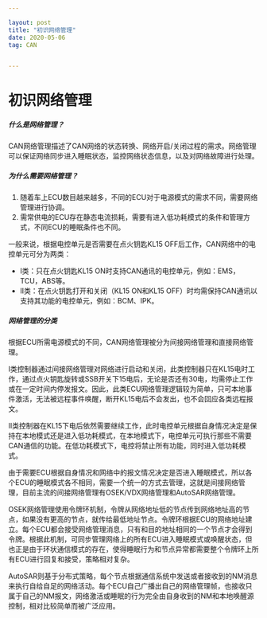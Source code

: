 ```yaml
---

layout: post
title: "初识网络管理"
date: 2020-05-06
tag: CAN


---
```

# 初识网络管理

##### 什么是网络管理？

CAN网络管理描述了CAN网络的状态转换、网络开启/关闭过程的需求。网络管理可以保证网络同步进入睡眠状态，监控网络状态信息，以及对网络故障进行处理。

##### 为什么需要网络管理？

1. 随着车上ECU数目越来越多，不同的ECU对于电源模式的需求不同，需要网络管理进行协调。
2. 需常供电的ECU存在静态电流损耗，需要有进入低功耗模式的条件和管理方式，不同ECU的睡眠条件也不同。

一般来说，根据电控单元是否需要在点火钥匙KL15 OFF后工作，CAN网络中的电控单元可分为两类：

- I类：只在点火钥匙KL15 ON时支持CAN通讯的电控单元，例如：EMS，TCU，ABS等。
- II类：在点火钥匙打开和关闭（KL15 ON和KL15 OFF）时均需保持CAN通讯以支持其功能的电控单元，例如：BCM、IPK。

##### 网络管理的分类

根据ECU所需电源模式的不同，CAN网络管理被分为间接网络管理和直接网络管理。

I类控制器通过间接网络管理对网络进行启动和关闭，此类控制器只在KL15电时工作，通过点火钥匙旋转或SSB开关下15电后，无论是否还有30电，均需停止工作或在一定时间内停发报文。因此，此类ECU网络管理逻辑较为简单，只可本地事件激活，无法被远程事件唤醒，断开KL15电后不会发出，也不会回应各类远程报文。

II类控制器在KL15下电后依然需要继续工作，此时电控单元根据自身情况决定是保持在本地模式还是进入低功耗模式，在本地模式下，电控单元可执行那些不需要CAN通信的功能。在低功耗模式下，电控将禁止所有功能，同时进入低功耗模式。

由于需要ECU根据自身情况和网络中的报文情况决定是否进入睡眠模式，所以各个ECU的睡眠模式各不相同，需要一个统一的方式去管理，这就是间接网络管理，目前主流的间接网络管理有OSEK/VDX网络管理和AutoSAR网络管理。

OSEK网络管理使用令牌环机制，令牌从网络地址低的节点传到网络地址高的节点，如果没有更高的节点，就传给最低地址节点。令牌环根据ECU的网络地址建立。每个ECU都会接受网络管理消息，只有和目的地址相同的一个节点才会得到令牌。根据此机制，可同步管理网络上的所有ECU进入睡眠模式或唤醒状态，但也正是由于环状通信模式的存在，使得睡眠行为和节点异常都需要整个令牌环上所有ECU进行回复和接受，策略相对复杂。

AutoSAR则基于分布式策略，每个节点根据通信系统中发送或者接收到的NM消息来执行自给自足的网络活动。每个ECU自己广播出自己的网络管理帧，也接收只属于自己的NM报文，网络激活或睡眠的行为完全由自身收到的NM和本地唤醒源控制，相对比较简单而被广泛应用。

